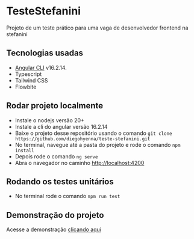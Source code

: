 # TesteStefanini

Projeto de um teste prático para uma vaga de desenvolvedor frontend na stefanini

## Tecnologias usadas

- [Angular CLI](https://github.com/angular/angular-cli) v16.2.14.
- Typescript
- Tailwind CSS
- Flowbite

## Rodar projeto localmente

- Instale o nodejs versão 20+
- Instale a cli do angular versão 16.2.14
- Baixe o projeto desse repositório usando o comando `git clone https://github.com/diegohyenna/teste-stefanini.git`
- No terminal, navegue até a pasta do projeto e rode o comando `npm install`
- Depois rode o comando `ng serve`
- Abra o navegador no caminho [http://localhost:4200](http://localhost:4200)

## Rodando os testes unitários

- No terminal rode o comando `npm run test`

## Demonstração do projeto

Acesse a demonstração [clicando aqui](http://teste-stefanini.web.app)
